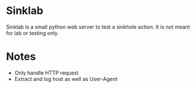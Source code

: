 # Sinklab
Sinklab is a small python web server to test a sinkhole action. 
It is not meant for lab or testing only. 

# Notes
- Only handle HTTP request
- Extract and log host as well as User-Agent
